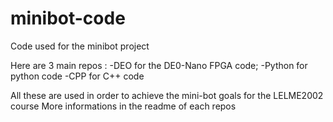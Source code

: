 # minibot-code
Code used for the minibot project


Here are 3 main repos :
  -DEO for the DE0-Nano FPGA code;
  -Python for python code
  -CPP for C++ code
  
All these are used in order to achieve the mini-bot goals for the LELME2002 course
More informations in the readme of each repos
